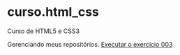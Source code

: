 # curso.html_css
 Curso de HTML5 e CSS3

Gerenciando meus repositórios.
<a href= "https://gabriel-coronado.github.io/curso.html_css/ex002/ex003/index3.html">Executar o exercício 003</a>